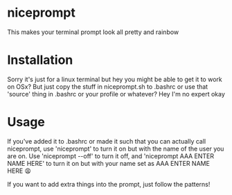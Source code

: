 # niceprompt
This makes your terminal prompt look all pretty and rainbow


# Installation
Sorry it's just for a linux terminal but hey you might be able to get it to work on OSx? But just copy the stuff in niceprompt.sh to .bashrc or use that 'source' thing in .bashrc or your profile or whatever? Hey I'm no expert okay


# Usage
If you've added it to .bashrc or made it such that you can actually call niceprompt, use 'niceprompt' to turn it on but with the name of the user you are on. Use 'niceprompt --off' to turn it off, and 'niceprompt AAA ENTER NAME HERE' to turn it on but with your name set as AAA ENTER NAME HERE :weary:

If you want to add extra things into the prompt, just follow the patterns!
